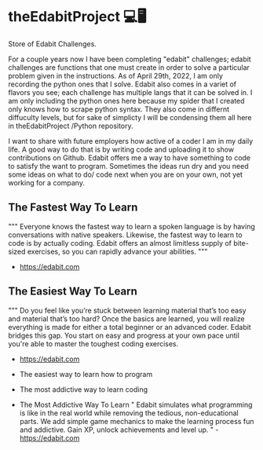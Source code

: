 # theEdabitProject 💻🖥
Store of Edabit Challenges.

For a couple years now I have been completing "edabit" challenges; edabit challenges are functions that one must create in order to solve a particular problem given in the instructions. As of April 29th, 2022, I am only recording the python ones that I solve. Edabit also comes in a variet of flavors you see; each challenge has multiple langs that it can be solved in. I am only including the python ones here because my spider that I created only knows how to scrape python syntax. They also come in differnt diffuculty levels, but for sake of simplicty I will be condensing them all here in theEdabitProject /Python repository. 

I want to share with future employers how active of a coder I am in my daily life. A good way to do that is by writing code and uploading it to show contributions on Github. 
Edabit offers me a way to have something to code to satisfy the want to program. Sometimes the ideas run dry and you need some ideas on what to do/ code next when you are on your own, not yet working for a company. 




## The Fastest Way To Learn
""" Everyone knows the fastest way to learn a spoken language is by having conversations with native speakers. 
Likewise, the fastest way to learn to code is by actually coding. 
Edabit offers an almost limitless supply of bite-sized exercises, so you can rapidly advance your abilities. """
- https://edabit.com

## The Easiest Way To Learn
""" Do you feel like you’re stuck between learning material that’s too easy and material that’s too hard?
Once the basics are learned, you will realize everything is made for either a total beginner or an advanced coder.
Edabit bridges this gap. You start on easy and progress at your own pace until you're able to master the toughest coding exercises. 
- https://edabit.com


- The easiest way to learn how to program
- The most addictive way to learn coding
- The Most Addictive Way To Learn
" Edabit simulates what programming is like in the real world while removing the tedious, non-educational parts. 
We add simple game mechanics to make the learning process fun and addictive. 
Gain XP, unlock achievements and level up. " - https://edabit.com
